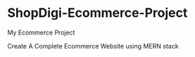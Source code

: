 # ShopDigi-Ecommerce-Project
My Ecommerce Project

Create A Complete Ecommerce Website using MERN stack
